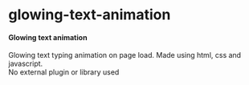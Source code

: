 # glowing-text-animation
#### Glowing text animation

Glowing text typing animation on page load. Made using html, css and javascript.<br>
No external plugin or library used

